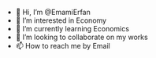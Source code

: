 - 👋 Hi, I’m @EmamiErfan
- 👀 I’m interested in Economy
- 🌱 I’m currently learning Economics
- 💞️ I’m looking to collaborate on my works
- 📫 How to reach me by Email

<!---
EmamiErfan/EmamiErfan is a ✨ special ✨ repository because its `README.md` (this file) appears on your GitHub profile.
You can click the Preview link to take a look at your changes.
--->
